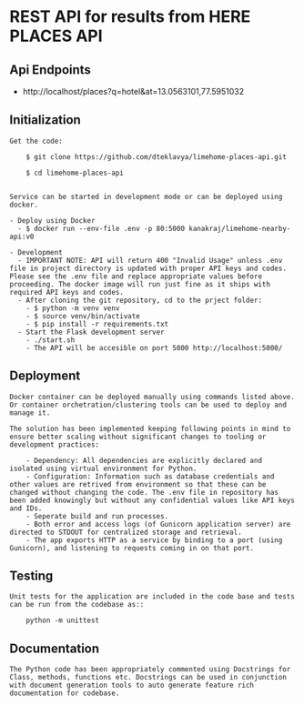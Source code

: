 # REST API for results from HERE PLACES API

## Api Endpoints

- http://localhost/places?q=hotel&at=13.0563101,77.5951032

## Initialization

    Get the code:
    
        $ git clone https://github.com/dteklavya/limehome-places-api.git

        $ cd limehome-places-api

    
    Service can be started in development mode or can be deployed using docker.

    - Deploy using Docker
      - $ docker run --env-file .env -p 80:5000 kanakraj/limehome-nearby-api:v0
  
    - Development
      - IMPORTANT NOTE: API will return 400 "Invalid Usage" unless .env file in project directory is updated with proper API keys and codes. Please see the .env file and replace appropriate values before proceeding. The docker image will run just fine as it ships with required API keys and codes.
      - After cloning the git repository, cd to the prject folder:
        - $ python -m venv venv
        - $ source venv/bin/activate
        - $ pip install -r requirements.txt
      - Start the Flask development server
        - ./start.sh
        - The API will be accesible on port 5000 http://localhost:5000/

## Deployment

    Docker container can be deployed manually using commands listed above. Or container orchetration/clustering tools can be used to deploy and manage it.

    The solution has been implemented keeping following points in mind to ensure better scaling without significant changes to tooling or development practices:

        - Dependency: All dependencies are explicitly declared and isolated using virtual environment for Python.
        - Configuration: Information such as database credentials and other values are retrived from environment so that these can be changed without changing the code. The .env file in repository has been added knowingly but without any confidential values like API keys and IDs.
        - Seperate build and run processes.
        - Both error and access logs (of Gunicorn application server) are directed to STDOUT for centralized storage and retrieval.
        - The app exports HTTP as a service by binding to a port (using Gunicorn), and listening to requests coming in on that port.

## Testing

    Unit tests for the application are included in the code base and tests can be run from the codebase as::
  
        python -m unittest

## Documentation

    The Python code has been appropriately commented using Docstrings for Class, methods, functions etc. Docstrings can be used in conjunction with document generation tools to auto generate feature rich documentation for codebase.
